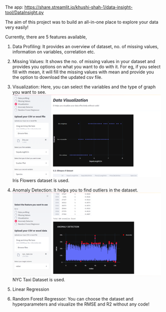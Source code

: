 The app: https://share.streamlit.io/khushi-shah-1/data-insight-tool/DataInsight.py

The aim of this project was to build an all-in-one place to explore your data very easily!

Currently, there are 5 features available, 

1. Data Profiling: It provides an overview of dataset, no. of missing values, information on variables, correlation etc.

2. Missing Values: It shows the no. of missing values in your dataset and provides you options on what you want to do with it. For eg, if you select fill with mean, it will fill the missing values with mean and provide you the option to download the updated csv file.

3. Visualization: Here, you can select the variables and the type of graph you want to see.
![Iris flowers dataset](https://github.com/Khushi-Shah-1/Data-Insight-Tool/blob/master/Screenshot%20(861).png)
Iris Flowers dataset is used.

4. Anomaly Detection: It helps you to find outliers in the dataset.
![NewYorkTaxi Dataset](https://github.com/Khushi-Shah-1/Data-Insight-Tool/blob/master/Screenshot%20(860).png)
NYC Taxi Dataset is used.

5. Linear Regression

6. Random Forest Regressor: You can choose the dataset and hyperparameters and visualize the RMSE and R2 without any code!
